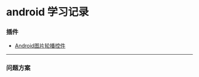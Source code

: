 # android 学习记录

### 插件
- [Android图片轮播控件](https://github.com/youth5201314/banner)







---

### 问题方案

